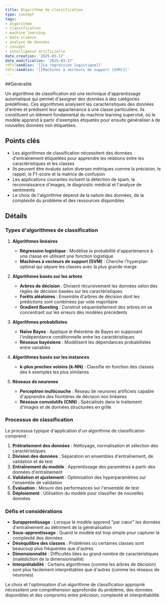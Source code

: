 ```yaml
---
title: Algorithme de classification
type: concept
tags:
- algorithme
- classification
- machine learning
- data science
- analyse de données
- concept
- intelligence artificielle
date_creation: '2025-03-17'
date_modification: '2025-03-17'
rdfs:seeAlso: '[[La régression logistique]]'
rdfs:seeAlso: '[[Machines à vecteurs de support (SVM)]]'
---
```


##Généralité

Un algorithme de classification est une technique d'apprentissage automatique qui permet d'assigner des données à des catégories prédéfinies. Ces algorithmes analysent les caractéristiques des données d'entrée et prédisent leur appartenance à une classe particulière. Ils constituent un élément fondamental du machine learning supervisé, où le modèle apprend à partir d'exemples étiquetés pour ensuite généraliser à de nouvelles données non étiquetées.

## Points clés

- Les algorithmes de classification nécessitent des données d'entraînement étiquetées pour apprendre les relations entre les caractéristiques et les classes
- Ils peuvent être évalués selon diverses métriques comme la précision, le rappel, le F1-score et la matrice de confusion
- Les applications courantes incluent la détection de spam, la reconnaissance d'images, le diagnostic médical et l'analyse de sentiments
- Le choix de l'algorithme dépend de la nature des données, de la complexité du problème et des ressources disponibles

## Détails

### Types d'algorithmes de classification

1. **Algorithmes linéaires**
   - **Régression logistique** : Modélise la probabilité d'appartenance à une classe en utilisant une fonction logistique
   - **Machines à vecteurs de support (SVM)** : Cherche l'hyperplan optimal qui sépare les classes avec la plus grande marge

2. **Algorithmes basés sur les arbres**
   - **Arbres de décision** : Divisent récursivement les données selon des règles de décision basées sur les caractéristiques
   - **Forêts aléatoires** : Ensemble d'arbres de décision dont les prédictions sont combinées par vote majoritaire
   - **Gradient Boosting** : Construit séquentiellement des arbres en se concentrant sur les erreurs des modèles précédents

3. **Algorithmes probabilistes**
   - **Naïve Bayes** : Applique le théorème de Bayes en supposant l'indépendance conditionnelle entre les caractéristiques
   - **Réseaux bayésiens** : Modélisent les dépendances probabilistes entre variables

4. **Algorithmes basés sur les instances**
   - **k-plus proches voisins (k-NN)** : Classifie en fonction des classes des k exemples les plus similaires

5. **Réseaux de neurones**
   - **Perceptron multicouche** : Réseau de neurones artificiels capable d'apprendre des frontières de décision non linéaires
   - **Réseaux convolutifs (CNN)** : Spécialisés dans le traitement d'images et de données structurées en grille

### Processus de classification

Le processus typique d'application d'un algorithme de classification comprend :
1. **Prétraitement des données** : Nettoyage, normalisation et sélection des caractéristiques
2. **Division des données** : Séparation en ensembles d'entraînement, de validation et de test
3. **Entraînement du modèle** : Apprentissage des paramètres à partir des données d'entraînement
4. **Validation et ajustement** : Optimisation des hyperparamètres sur l'ensemble de validation
5. **Évaluation** : Mesure des performances sur l'ensemble de test
6. **Déploiement** : Utilisation du modèle pour classifier de nouvelles données

### Défis et considérations

- **Surapprentissage** : Lorsque le modèle apprend "par cœur" les données d'entraînement au détriment de la généralisation
- **Sous-apprentissage** : Quand le modèle est trop simple pour capturer la complexité des données
- **Déséquilibre des classes** : Problèmes où certaines classes sont beaucoup plus fréquentes que d'autres
- **Dimensionnalité** : Difficultés liées au grand nombre de caractéristiques (malédiction de la dimensionnalité)
- **Interprétabilité** : Certains algorithmes (comme les arbres de décision) sont plus facilement interprétables que d'autres (comme les réseaux de neurones)

Le choix et l'optimisation d'un algorithme de classification approprié nécessitent une compréhension approfondie du problème, des données disponibles et des compromis entre précision, complexité et interprétabilité.